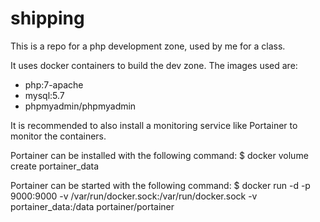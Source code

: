 # shipping
This is a repo for a php development zone, used by me for a class.

It uses docker containers to build the dev zone.
The images used are:
  - php:7-apache
  - mysql:5.7
  - phpmyadmin/phpmyadmin

It is recommended to also install a monitoring service like Portainer to monitor the containers.
  
  Portainer can be installed with the following command:
    $ docker volume create portainer_data
  
  Portainer can be started with the following command:
    $ docker run -d -p 9000:9000 -v /var/run/docker.sock:/var/run/docker.sock -v portainer_data:/data portainer/portainer
